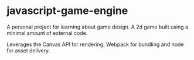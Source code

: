 # javascript-game-engine

A personal project for learning about game design. A 2d game built using a minimal amount of external code.

Leverages the Canvas API for rendering, Webpack for bundling and node for asset delivery.

